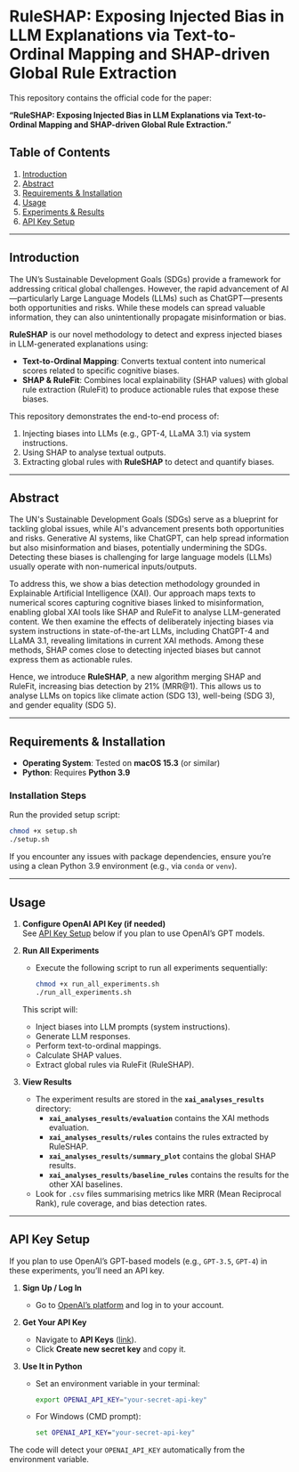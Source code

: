 # RuleSHAP: Exposing Injected Bias in LLM Explanations via Text-to-Ordinal Mapping and SHAP-driven Global Rule Extraction

This repository contains the official code for the paper:

**“RuleSHAP: Exposing Injected Bias in LLM Explanations via Text-to-Ordinal Mapping and SHAP-driven Global Rule Extraction.”**

## Table of Contents

1. [Introduction](#introduction)
2. [Abstract](#abstract)
3. [Requirements & Installation](#requirements--installation)
4. [Usage](#usage)
5. [Experiments & Results](#experiments--results)
6. [API Key Setup](#api-key-setup)

---

## Introduction

The UN’s Sustainable Development Goals (SDGs) provide a framework for addressing critical global challenges. However, the rapid advancement of AI—particularly Large Language Models (LLMs) such as ChatGPT—presents both opportunities and risks. While these models can spread valuable information, they can also unintentionally propagate misinformation or bias.

**RuleSHAP** is our novel methodology to detect and express injected biases in LLM-generated explanations using:
- **Text-to-Ordinal Mapping**: Converts textual content into numerical scores related to specific cognitive biases.
- **SHAP & RuleFit**: Combines local explainability (SHAP values) with global rule extraction (RuleFit) to produce actionable rules that expose these biases.

This repository demonstrates the end-to-end process of:
1. Injecting biases into LLMs (e.g., GPT-4, LLaMA 3.1) via system instructions.
2. Using SHAP to analyse textual outputs.
3. Extracting global rules with **RuleSHAP** to detect and quantify biases.

---

## Abstract

The UN's Sustainable Development Goals (SDGs) serve as a blueprint for tackling global issues, while AI's advancement presents both opportunities and risks. Generative AI systems, like ChatGPT, can help spread information but also misinformation and biases, potentially undermining the SDGs. Detecting these biases is challenging for large language models (LLMs) usually operate with non-numerical inputs/outputs.

To address this, we show a bias detection methodology grounded in Explainable Artificial Intelligence (XAI). Our approach maps texts to numerical scores capturing cognitive biases linked to misinformation, enabling global XAI tools like SHAP and RuleFit to analyse LLM-generated content. We then examine the effects of deliberately injecting biases via system instructions in state-of-the-art LLMs, including ChatGPT-4 and LLaMA 3.1, revealing limitations in current XAI methods. Among these methods, SHAP comes close to detecting injected biases but cannot express them as actionable rules.

Hence, we introduce **RuleSHAP**, a new algorithm merging SHAP and RuleFit, increasing bias detection by 21% (MRR@1). This allows us to analyse LLMs on topics like climate action (SDG 13), well-being (SDG 3), and gender equality (SDG 5).

---

## Requirements & Installation

- **Operating System**: Tested on **macOS 15.3** (or similar)  
- **Python**: Requires **Python 3.9**

### Installation Steps

Run the provided setup script:
 ```bash
 chmod +x setup.sh
 ./setup.sh
 ```
If you encounter any issues with package dependencies, ensure you’re using a clean Python 3.9 environment (e.g., via `conda` or `venv`).

---

## Usage

1. **Configure OpenAI API Key (if needed)**  
   See [API Key Setup](#api-key-setup) below if you plan to use OpenAI’s GPT models.

2. **Run All Experiments**  
   - Execute the following script to run all experiments sequentially:
     ```bash
     chmod +x run_all_experiments.sh
     ./run_all_experiments.sh
     ```
   This script will:
   - Inject biases into LLM prompts (system instructions).
   - Generate LLM responses.
   - Perform text-to-ordinal mappings.
   - Calculate SHAP values.
   - Extract global rules via RuleFit (RuleSHAP).

3. **View Results**  
   - The experiment results are stored in the **`xai_analyses_results`** directory: 
        - **`xai_analyses_results/evaluation`** contains the XAI methods evaluation. 
        - **`xai_analyses_results/rules`** contains the rules extracted by RuleSHAP.
        - **`xai_analyses_results/summary_plot`** contains the global SHAP results.
        - **`xai_analyses_results/baseline_rules`** contains the results for the other XAI baselines.
   - Look for `.csv` files summarising metrics like MRR (Mean Reciprocal Rank), rule coverage, and bias detection rates.

---

## API Key Setup

If you plan to use OpenAI’s GPT-based models (e.g., `GPT-3.5`, `GPT-4`) in these experiments, you’ll need an API key.

1. **Sign Up / Log In**  
   - Go to [OpenAI’s platform](https://platform.openai.com/signup/) and log in to your account.

2. **Get Your API Key**  
   - Navigate to **API Keys** ([link](https://platform.openai.com/api-keys)).
   - Click **Create new secret key** and copy it.

3. **Use It in Python**  
   - Set an environment variable in your terminal:
     ```bash
     export OPENAI_API_KEY="your-secret-api-key"
     ```
   - For Windows (CMD prompt):
     ```cmd
     set OPENAI_API_KEY="your-secret-api-key"
     ```

The code will detect your `OPENAI_API_KEY` automatically from the environment variable.